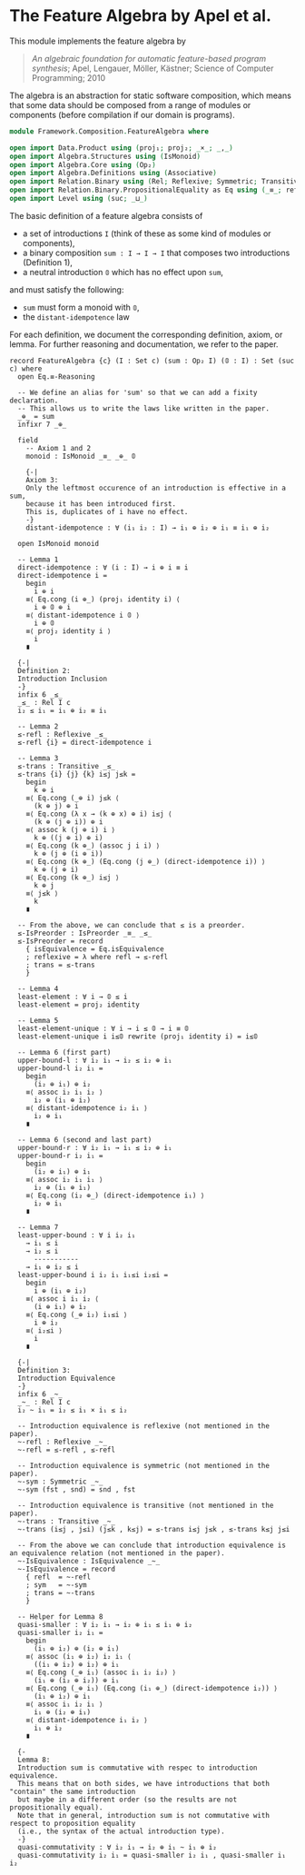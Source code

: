 # The Feature Algebra by Apel et al.

This module implements the feature algebra by

> _An algebraic foundation for automatic feature-based program synthesis_;
> Apel, Lengauer, Möller, Kästner;
> Science of Computer Programming; 2010

The algebra is an abstraction for static software composition, which means
that some data should be composed from a range of modules or components (before compilation
if our domain is programs).

```agda
module Framework.Composition.FeatureAlgebra where

open import Data.Product using (proj₁; proj₂; _×_; _,_)
open import Algebra.Structures using (IsMonoid)
open import Algebra.Core using (Op₂)
open import Algebra.Definitions using (Associative)
open import Relation.Binary using (Rel; Reflexive; Symmetric; Transitive; IsEquivalence; IsPreorder)
open import Relation.Binary.PropositionalEquality as Eq using (_≡_; refl)
open import Level using (suc; _⊔_)
```

The basic definition of a feature algebra consists of

- a set of introductions `I` (think of these as some kind of modules or components),
- a binary composition `sum : I → I → I` that composes two introductions (Definition 1),
- a neutral introduction `𝟘` which has no effect upon `sum`,

and must satisfy the following:

- `sum` must form a monoid with `𝟘`,
- the `distant-idempotence` law

For each definition, we document the corresponding definition, axiom, or lemma.
For further reasoning and documentation, we refer to the paper.

```
record FeatureAlgebra {c} (I : Set c) (sum : Op₂ I) (𝟘 : I) : Set (suc c) where
  open Eq.≡-Reasoning

  -- We define an alias for 'sum' so that we can add a fixity declaration.
  -- This allows us to write the laws like written in the paper.
  _⊕_ = sum
  infixr 7 _⊕_

  field
    -- Axiom 1 and 2
    monoid : IsMonoid _≡_ _⊕_ 𝟘

    {-|
    Axiom 3:
    Only the leftmost occurence of an introduction is effective in a sum,
    because it has been introduced first.
    This is, duplicates of i have no effect.
    -}
    distant-idempotence : ∀ (i₁ i₂ : I) → i₁ ⊕ i₂ ⊕ i₁ ≡ i₁ ⊕ i₂

  open IsMonoid monoid

  -- Lemma 1
  direct-idempotence : ∀ (i : I) → i ⊕ i ≡ i
  direct-idempotence i =
    begin
      i ⊕ i
    ≡⟨ Eq.cong (i ⊕_) (proj₁ identity i) ⟨
      i ⊕ 𝟘 ⊕ i
    ≡⟨ distant-idempotence i 𝟘 ⟩
      i ⊕ 𝟘
    ≡⟨ proj₂ identity i ⟩
      i
    ∎

  {-|
  Definition 2:
  Introduction Inclusion
  -}
  infix 6 _≤_
  _≤_ : Rel I c
  i₂ ≤ i₁ = i₁ ⊕ i₂ ≡ i₁

  -- Lemma 2
  ≤-refl : Reflexive _≤_
  ≤-refl {i} = direct-idempotence i

  -- Lemma 3
  ≤-trans : Transitive _≤_
  ≤-trans {i} {j} {k} i≤j j≤k =
    begin
      k ⊕ i
    ≡⟨ Eq.cong (_⊕ i) j≤k ⟨
      (k ⊕ j) ⊕ i
    ≡⟨ Eq.cong (λ x → (k ⊕ x) ⊕ i) i≤j ⟨
      (k ⊕ (j ⊕ i)) ⊕ i
    ≡⟨ assoc k (j ⊕ i) i ⟩
      k ⊕ ((j ⊕ i) ⊕ i)
    ≡⟨ Eq.cong (k ⊕_) (assoc j i i) ⟩
      k ⊕ (j ⊕ (i ⊕ i))
    ≡⟨ Eq.cong (k ⊕_) (Eq.cong (j ⊕_) (direct-idempotence i)) ⟩
      k ⊕ (j ⊕ i)
    ≡⟨ Eq.cong (k ⊕_) i≤j ⟩
      k ⊕ j
    ≡⟨ j≤k ⟩
      k
    ∎

  -- From the above, we can conclude that ≤ is a preorder.
  ≤-IsPreorder : IsPreorder _≡_ _≤_
  ≤-IsPreorder = record
    { isEquivalence = Eq.isEquivalence
    ; reflexive = λ where refl → ≤-refl
    ; trans = ≤-trans
    }

  -- Lemma 4
  least-element : ∀ i → 𝟘 ≤ i
  least-element = proj₂ identity

  -- Lemma 5
  least-element-unique : ∀ i → i ≤ 𝟘 → i ≡ 𝟘
  least-element-unique i i≤𝟘 rewrite (proj₁ identity i) = i≤𝟘

  -- Lemma 6 (first part)
  upper-bound-l : ∀ i₂ i₁ → i₂ ≤ i₂ ⊕ i₁
  upper-bound-l i₂ i₁ =
    begin
      (i₂ ⊕ i₁) ⊕ i₂
    ≡⟨ assoc i₂ i₁ i₂ ⟩
      i₂ ⊕ (i₁ ⊕ i₂)
    ≡⟨ distant-idempotence i₂ i₁ ⟩
      i₂ ⊕ i₁
    ∎

  -- Lemma 6 (second and last part)
  upper-bound-r : ∀ i₂ i₁ → i₁ ≤ i₂ ⊕ i₁
  upper-bound-r i₂ i₁ =
    begin
      (i₂ ⊕ i₁) ⊕ i₁
    ≡⟨ assoc i₂ i₁ i₁ ⟩
      i₂ ⊕ (i₁ ⊕ i₁)
    ≡⟨ Eq.cong (i₂ ⊕_) (direct-idempotence i₁) ⟩
      i₂ ⊕ i₁
    ∎

  -- Lemma 7
  least-upper-bound : ∀ i i₂ i₁
    → i₁ ≤ i
    → i₂ ≤ i
      -----------
    → i₁ ⊕ i₂ ≤ i
  least-upper-bound i i₂ i₁ i₁≤i i₂≤i =
    begin
      i ⊕ (i₁ ⊕ i₂)
    ≡⟨ assoc i i₁ i₂ ⟨
      (i ⊕ i₁) ⊕ i₂
    ≡⟨ Eq.cong (_⊕ i₂) i₁≤i ⟩
      i ⊕ i₂
    ≡⟨ i₂≤i ⟩
      i
    ∎

  {-|
  Definition 3:
  Introduction Equivalence
  -}
  infix 6 _~_
  _~_ : Rel I c
  i₂ ~ i₁ = i₂ ≤ i₁ × i₁ ≤ i₂

  -- Introduction equivalence is reflexive (not mentioned in the paper).
  ~-refl : Reflexive _~_
  ~-refl = ≤-refl , ≤-refl

  -- Introduction equivalence is symmetric (not mentioned in the paper).
  ~-sym : Symmetric _~_
  ~-sym (fst , snd) = snd , fst

  -- Introduction equivalence is transitive (not mentioned in the paper).
  ~-trans : Transitive _~_
  ~-trans (i≤j , j≤i) (j≤k , k≤j) = ≤-trans i≤j j≤k , ≤-trans k≤j j≤i

  -- From the above we can conclude that introduction equivalence is an equivalence relation (not mentioned in the paper).
  ~-IsEquivalence : IsEquivalence _~_
  ~-IsEquivalence = record
    { refl  = ~-refl
    ; sym   = ~-sym
    ; trans = ~-trans
    }

  -- Helper for Lemma 8
  quasi-smaller : ∀ i₂ i₁ → i₂ ⊕ i₁ ≤ i₁ ⊕ i₂
  quasi-smaller i₂ i₁ =
    begin
      (i₁ ⊕ i₂) ⊕ (i₂ ⊕ i₁)
    ≡⟨ assoc (i₁ ⊕ i₂) i₂ i₁ ⟨
      ((i₁ ⊕ i₂) ⊕ i₂) ⊕ i₁
    ≡⟨ Eq.cong (_⊕ i₁) (assoc i₁ i₂ i₂) ⟩
      (i₁ ⊕ (i₂ ⊕ i₂)) ⊕ i₁
    ≡⟨ Eq.cong (_⊕ i₁) (Eq.cong (i₁ ⊕_) (direct-idempotence i₂)) ⟩
      (i₁ ⊕ i₂) ⊕ i₁
    ≡⟨ assoc i₁ i₂ i₁ ⟩
      i₁ ⊕ (i₂ ⊕ i₁)
    ≡⟨ distant-idempotence i₁ i₂ ⟩
      i₁ ⊕ i₂
    ∎

  {-
  Lemma 8:
  Introduction sum is commutative with respec to introduction equivalence.
  This means that on both sides, we have introductions that both "contain" the same introduction
  but maybe in a different order (so the results are not propositionally equal).
  Note that in general, introduction sum is not commutative with respect to proposition equality
  (i.e., the syntax of the actual introduction type).
  -}
  quasi-commutativity : ∀ i₂ i₁ → i₂ ⊕ i₁ ~ i₁ ⊕ i₂
  quasi-commutativity i₂ i₁ = quasi-smaller i₂ i₁ , quasi-smaller i₁ i₂
```
